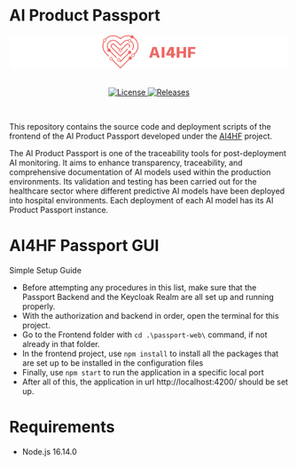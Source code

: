 # AI Product Passport

<div align="center" style="background-color: white">
  <a href="https://www.ai4hf.com/">
    <img height="60px" src="readme-assets/ai4hf_logo.svg" alt="AI4HF Project"/>
  </a>
</div>

<br/>

<p align="center">
  <a href="https://github.com/AI4HF/passport-web">
    <img src="https://img.shields.io/github/license/AI4HF/passport-web" alt="License">
  </a>
  <a href="https://github.com/AI4HF/passport-web/releases">
    <img src="https://img.shields.io/github/v/release/AI4HF/passport-web" alt="Releases">
  </a>
</p>

<br/>

This repository contains the source code and deployment scripts of the frontend of the AI Product Passport developed under the [AI4HF](https://www.ai4hf.com/) project. 

The AI Product Passport is one of the traceability tools for post-deployment AI monitoring. It aims to enhance transparency, traceability, and comprehensive documentation of AI models used within the production environments. Its validation and testing has been carried out for the healthcare sector where different predictive AI models have been deployed into hospital environments. Each deployment of each AI model has its AI Product Passport instance. 

# AI4HF Passport GUI

Simple Setup Guide

- Before attempting any procedures in this list, make sure that the Passport Backend and the Keycloak Realm are all set up and running properly.
- With the authorization and backend in order, open the terminal for this project.
- Go to the Frontend folder with ```cd .\passport-web\``` command, if not already in that folder.
- In the frontend project, use ```npm install``` to install all the packages that are set up to be installed in the configuration files
- Finally, use ```npm start``` to run the application in a specific local port
- After all of this, the application in url http://localhost:4200/ should be set up.

# Requirements
- Node.js 16.14.0 